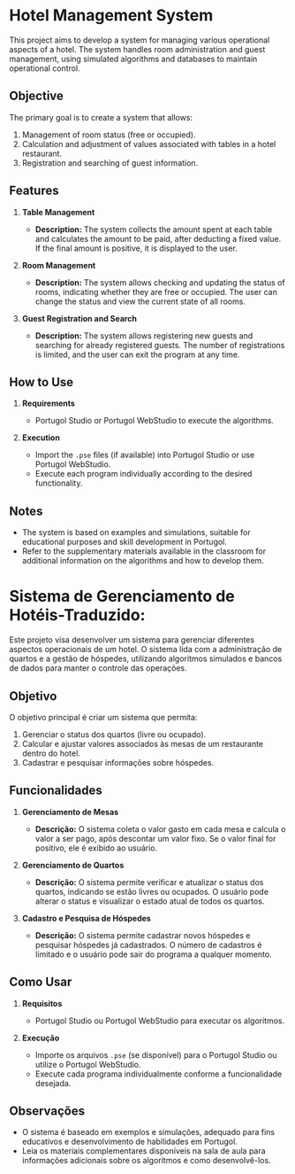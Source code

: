 # Hotel Management System

This project aims to develop a system for managing various operational aspects of a hotel. The system handles room administration and guest management, using simulated algorithms and databases to maintain operational control.

## Objective

The primary goal is to create a system that allows:
1. Management of room status (free or occupied).
2. Calculation and adjustment of values associated with tables in a hotel restaurant.
3. Registration and searching of guest information.

## Features

1. **Table Management**
   - **Description:** The system collects the amount spent at each table and calculates the amount to be paid, after deducting a fixed value. If the final amount is positive, it is displayed to the user.

2. **Room Management**
   - **Description:** The system allows checking and updating the status of rooms, indicating whether they are free or occupied. The user can change the status and view the current state of all rooms.

3. **Guest Registration and Search**
   - **Description:** The system allows registering new guests and searching for already registered guests. The number of registrations is limited, and the user can exit the program at any time.

## How to Use

1. **Requirements**
   - Portugol Studio or Portugol WebStudio to execute the algorithms.

2. **Execution**
   - Import the `.pse` files (if available) into Portugol Studio or use Portugol WebStudio.
   - Execute each program individually according to the desired functionality.

## Notes

- The system is based on examples and simulations, suitable for educational purposes and skill development in Portugol.
- Refer to the supplementary materials available in the classroom for additional information on the algorithms and how to develop them.

# Sistema de Gerenciamento de Hotéis-Traduzido:

Este projeto visa desenvolver um sistema para gerenciar diferentes aspectos operacionais de um hotel. O sistema lida com a administração de quartos e a gestão de hóspedes, utilizando algoritmos simulados e bancos de dados para manter o controle das operações.

## Objetivo

O objetivo principal é criar um sistema que permita:
1. Gerenciar o status dos quartos (livre ou ocupado).
2. Calcular e ajustar valores associados às mesas de um restaurante dentro do hotel.
3. Cadastrar e pesquisar informações sobre hóspedes.

## Funcionalidades

1. **Gerenciamento de Mesas**
   - **Descrição:** O sistema coleta o valor gasto em cada mesa e calcula o valor a ser pago, após descontar um valor fixo. Se o valor final for positivo, ele é exibido ao usuário.

2. **Gerenciamento de Quartos**
   - **Descrição:** O sistema permite verificar e atualizar o status dos quartos, indicando se estão livres ou ocupados. O usuário pode alterar o status e visualizar o estado atual de todos os quartos.

3. **Cadastro e Pesquisa de Hóspedes**
   - **Descrição:** O sistema permite cadastrar novos hóspedes e pesquisar hóspedes já cadastrados. O número de cadastros é limitado e o usuário pode sair do programa a qualquer momento.

## Como Usar

1. **Requisitos**
   - Portugol Studio ou Portugol WebStudio para executar os algoritmos.

2. **Execução**
   - Importe os arquivos `.pse` (se disponível) para o Portugol Studio ou utilize o Portugol WebStudio.
   - Execute cada programa individualmente conforme a funcionalidade desejada.

## Observações

- O sistema é baseado em exemplos e simulações, adequado para fins educativos e desenvolvimento de habilidades em Portugol.
- Leia os materiais complementares disponíveis na sala de aula para informações adicionais sobre os algoritmos e como desenvolvê-los.

